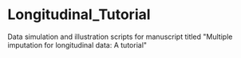 # Longitudinal_Tutorial
 Data simulation and illustration scripts for  manuscript titled "Multiple imputation for longitudinal data: A tutorial"
